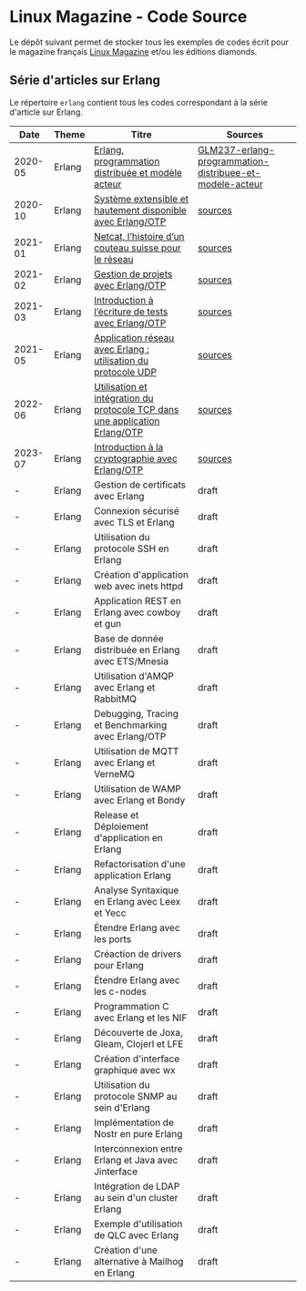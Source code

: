 # Linux Magazine - Code Source

Le dépôt suivant permet de stocker tous les exemples de codes écrit
pour le magazine français [Linux Magazine](https://www.editions-diamond.fr) et/ou les éditions
diamonds.

## Série d'articles sur Erlang

Le répertoire `erlang` contient tous les codes correspondant à la
série d'article sur Erlang.

| Date    | Theme | Titre | Sources |
|---------|-------|-------|---------|
| 2020-05 | Erlang | [Erlang, programmation distribuée et modèle acteur](https://connect.ed-diamond.com/GNU-Linux-Magazine/glmf-237/erlang-programmation-distribuee-et-modele-acteur) | [GLM237-erlang-programmation-distribuee-et-modele-acteur](GLM237-erlang-programmation-distribuee-et-modele-acteur) |
| 2020-10 | Erlang | [Système extensible et hautement disponible avec Erlang/OTP](https://connect.ed-diamond.com/GNU-Linux-Magazine/glmf-241/systeme-extensible-et-hautement-disponible-avec-erlang-otp) | [sources](GLM241-systeme-extensible-et-hautement-disponible-avec-erlang-otp) |
| 2021-01 | Erlang | [Netcat, l’histoire d’un couteau suisse pour le réseau](https://connect.ed-diamond.com/Linux-Pratique/lp-123/netcat-l-histoire-d-un-couteau-suisse-pour-le-reseau) | [sources](LP123-netcat-l-histoire-d-un-couteau-suisse-pour-le-reseau) |
| 2021-02 | Erlang | [Gestion de projets avec Erlang/OTP](https://connect.ed-diamond.com/GNU-Linux-Magazine/glmf-245/gestion-de-projets-avec-erlang-otp) | [sources](GLM245-gestion-de-projets-avec-erlang-otp)
| 2021-03 | Erlang | [Introduction à l’écriture de tests avec Erlang/OTP](https://connect.ed-diamond.com/GNU-Linux-Magazine/glmfhs-113/introduction-a-l-ecriture-de-tests-avec-erlang-otp) | [sources](GLMHS113-introduction-a-l-ecriture-de-tests-avec-erlang-otp) |
| 2021-05 | Erlang | [Application réseau avec Erlang : utilisation du protocole UDP](https://connect.ed-diamond.com/GNU-Linux-Magazine/glmf-248/application-reseau-avec-erlang-utilisation-du-protocole-udp) | [sources](GLM248-application-réseau-avec-erlang-utilisation-du-protocole-udp) |
| 2022-06 | Erlang | [Utilisation et intégration du protocole TCP dans une application Erlang/OTP](https://connect.ed-diamond.com/gnu-linux-magazine/glmfhs-120/utilisation-et-integration-du-protocole-tcp-dans-une-application-erlang-otp) | [sources](GLMHS120-utilisation-et-integration-du-protocole-tcp-dans-une-application-erlang-otp) |
| 2023-07 | Erlang | [Introduction à la cryptographie avec Erlang/OTP](https://connect.ed-diamond.com/gnu-linux-magazine/glmf-264/introduction-a-la-cryptographie-avec-erlang-otp) | [sources](GLM264-introduction-a-la-cryptographie-avec-erlang-otp) |
| - | Erlang | Gestion de certificats avec Erlang | draft |
| - | Erlang | Connexion sécurisé avec TLS et Erlang | draft |
| - | Erlang | Utilisation du protocole SSH en Erlang | draft |
| - | Erlang | Création d'application web avec inets httpd | draft |
| - | Erlang | Application REST en Erlang avec cowboy et gun | draft |
| - | Erlang | Base de donnée distribuée en Erlang avec ETS/Mnesia | draft |
| - | Erlang | Utilisation d'AMQP avec Erlang et RabbitMQ | draft |
| - | Erlang | Debugging, Tracing et Benchmarking avec Erlang/OTP | draft |
| - | Erlang | Utilisation de MQTT avec Erlang et VerneMQ | draft |
| - | Erlang | Utilisation de WAMP avec Erlang et Bondy | draft |
| - | Erlang | Release et Déploiement d'application en Erlang | draft |
| - | Erlang | Refactorisation d'une application Erlang | draft |
| - | Erlang | Analyse Syntaxique en Erlang avec Leex et Yecc | draft |
| - | Erlang | Étendre Erlang avec les ports | draft |
| - | Erlang | Créaction de drivers pour Erlang | draft |
| - | Erlang | Étendre Erlang avec les c-nodes | draft |
| - | Erlang | Programmation C avec Erlang et les NIF | draft |
| - | Erlang | Découverte de Joxa, Gleam, Clojerl et LFE | draft | 
| - | Erlang | Création d'interface graphique avec wx | draft |
| - | Erlang | Utilisation du protocole SNMP au sein d'Erlang | draft |
| - | Erlang | Implémentation de Nostr en pure Erlang | draft |
| - | Erlang | Interconnexion entre Erlang et Java avec Jinterface | draft |
| - | Erlang | Intégration de LDAP au sein d'un cluster Erlang | draft |
| - | Erlang | Exemple d'utilisation de QLC avec Erlang | draft |
| - | Erlang | Création d'une alternative à Mailhog en Erlang | draft |
